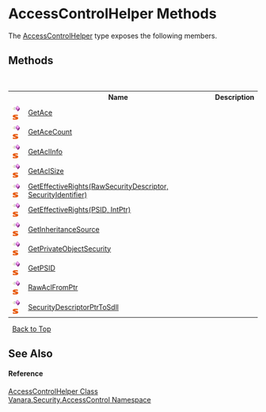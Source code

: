 # AccessControlHelper Methods
 

The <a href="481af0cb-3c08-3c93-e448-e028e740de95">AccessControlHelper</a> type exposes the following members.


## Methods
&nbsp;<table><tr><th></th><th>Name</th><th>Description</th></tr><tr><td>![Public method](media/pubmethod.gif "Public method")![Static member](media/static.gif "Static member")</td><td><a href="adca34b1-ca18-7568-7976-731b449c7d5a">GetAce</a></td><td /></tr><tr><td>![Public method](media/pubmethod.gif "Public method")![Static member](media/static.gif "Static member")</td><td><a href="f28efd09-8e9e-7d1b-c42d-ff1339e8d587">GetAceCount</a></td><td /></tr><tr><td>![Public method](media/pubmethod.gif "Public method")![Static member](media/static.gif "Static member")</td><td><a href="aa1e4245-e783-d81b-468f-785cfbdd286c">GetAclInfo</a></td><td /></tr><tr><td>![Public method](media/pubmethod.gif "Public method")![Static member](media/static.gif "Static member")</td><td><a href="8bf501bd-e773-9a9c-3d28-3f0f76d6c4b7">GetAclSize</a></td><td /></tr><tr><td>![Public method](media/pubmethod.gif "Public method")![Static member](media/static.gif "Static member")</td><td><a href="95cdc593-7cf7-93c9-b115-77b5d9b2c746">GetEffectiveRights(RawSecurityDescriptor, SecurityIdentifier)</a></td><td /></tr><tr><td>![Public method](media/pubmethod.gif "Public method")![Static member](media/static.gif "Static member")</td><td><a href="6380a97c-96a7-1751-df09-77ef28a8dd9d">GetEffectiveRights(PSID, IntPtr)</a></td><td /></tr><tr><td>![Public method](media/pubmethod.gif "Public method")![Static member](media/static.gif "Static member")</td><td><a href="d8f76f3f-5c22-957c-6d68-cddc7f2b5f1e">GetInheritanceSource</a></td><td /></tr><tr><td>![Public method](media/pubmethod.gif "Public method")![Static member](media/static.gif "Static member")</td><td><a href="f232023d-e762-72fa-fe06-b876641be467">GetPrivateObjectSecurity</a></td><td /></tr><tr><td>![Public method](media/pubmethod.gif "Public method")![Static member](media/static.gif "Static member")</td><td><a href="807cb2ad-7908-117f-5030-51363bcf9ab5">GetPSID</a></td><td /></tr><tr><td>![Public method](media/pubmethod.gif "Public method")![Static member](media/static.gif "Static member")</td><td><a href="ba53d629-7336-df33-67ef-bdf542cbd8f8">RawAclFromPtr</a></td><td /></tr><tr><td>![Public method](media/pubmethod.gif "Public method")![Static member](media/static.gif "Static member")</td><td><a href="be073d6e-db67-92be-1a04-135d3e2ea974">SecurityDescriptorPtrToSdll</a></td><td /></tr></table>&nbsp;
<a href="#accesscontrolhelper-methods">Back to Top</a>

## See Also


#### Reference
<a href="481af0cb-3c08-3c93-e448-e028e740de95">AccessControlHelper Class</a><br /><a href="62a937f8-234b-6e15-2f22-272a8ae206a7">Vanara.Security.AccessControl Namespace</a><br />